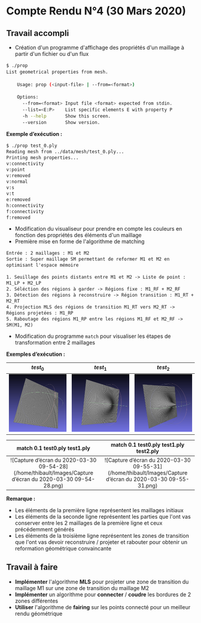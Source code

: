 # Compte Rendu N°4 (30 Mars 2020)

## Travail accompli

- Création d'un programme d'affichage des propriétés d'un maillage à partir d'un fichier ou d'un flux

```bash
$ ./prop
List geometrical properties from mesh.

    Usage: prop (<input-file> | --from=<format>)

    Options:
      --from=<format> Input file <format> expected from stdin.
      --list=<E:P>    List specific elements E with property P
      -h --help       Show this screen.
      --version       Show version.
```

**Exemple d’exécution :**

```
$ ./prop test_0.ply
Reading mesh from ../data/mesh/test_0.ply...
Printing mesh properties...
v:connectivity
v:point
v:removed
v:normal
v:s
v:t
e:removed
h:connectivity
f:connectivity
f:removed
```

- Modification du visualiseur pour prendre en compte les couleurs en fonction des propriétés des éléments d'un maillage
- Première mise en forme de l'algorithme de matching

```
Entrée : 2 maillages : M1 et M2
Sortie : Super maillage SM permettant de reformer M1 et M2 en optimisant l'espace mémoire

1. Seuillage des points distants entre M1 et M2 -> Liste de point : M1_LP + M2_LP
2. Séléction des régions à garder -> Régions fixe : M1_RF + M2_RF
3. Détection des régions à reconstruire -> Région transition : M1_RT + M2_RT
4. Projection MLS des régions de transition M1_RT vers M2_RT -> Régions projetées : M1_RP
5. Raboutage des régions M1_RP entre les régions M1_RF et M2_RF -> SM(M1, M2) 

```

- Modification du programme `match` pour visualiser les étapes de transformation entre 2 maillages

**Exemples d’exécution :**

|                           $test_0$                           |                           $test_1$                           |                           $test_2$                           |
| :----------------------------------------------------------: | :----------------------------------------------------------: | :----------------------------------------------------------: |
| ![Screenshot_20200311_091651](.assets/Screenshot_20200311_091651.png) | ![Screenshot_20200311_091804](.assets/Screenshot_20200311_091804.png) | ![Screenshot_20200311_091901](.assets/Screenshot_20200311_091901.png) |

|                match 0.1 test0.ply test1.ply                 |           match 0.1 test0.ply test1.ply test2.ply            |
| :----------------------------------------------------------: | :----------------------------------------------------------: |
| ![Capture d’écran du 2020-03-30 09-54-28](/home/thibault/Images/Capture d’écran du 2020-03-30 09-54-28.png) | ![Capture d’écran du 2020-03-30 09-55-31](/home/thibault/Images/Capture d’écran du 2020-03-30 09-55-31.png) |

**Remarque :**

- Les éléments de la première ligne représentent les maillages initiaux
- Les éléments de la seconde ligne représentent les parties que l'ont vas conserver entre les 2 maillages de la première ligne et ceux précédemment générés
- Les éléments de la troisième ligne représentent les zones de transition que l'ont vas devoir reconstruire / projeter et rabouter pour obtenir un reformation géométrique convaincante

## Travail à faire

- **Implémenter** l'algorithme **MLS** pour projeter une zone de transition du maillage M1 sur une zone de transition du maillage M2
- **Implémenter** un algorithme pour **connecter** / **coudre** les bordures de 2 zones différentes
- **Utiliser** l'algorithme de **fairing** sur les points connecté pour un meilleur rendu géométrique